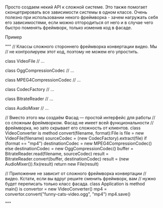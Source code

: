 Просто создаем некий API к сложной системе. Это также помогает
сконцетрировать все зависимости системы в одном классе. Очень полезно при использовании некого
фреймворка - зачем нагружать себя его зависимостями, если можно отгородиться от него и в случае чего
быстро поменять фреймворк, только изменив код в фасаде.

Пример 

"""
// Классы сложного стороннего фреймворка конвертации видео. Мы
// не контролируем этот код, поэтому не можем его упростить.

class VideoFile
// ...

class OggCompressionCodec
// ...

class MPEG4CompressionCodec
// ...

class CodecFactory
// ...

class BitrateReader
// ...

class AudioMixer
// ...


// Вместо этого мы создаём Фасад — простой интерфейс для работы
// со сложным фреймворком. Фасад не имеет всей функциональности
// фреймворка, но зато скрывает его сложность от клиентов.
class VideoConverter is
method convert(filename, format):File is
file = new VideoFile(filename)
sourceCodec = (new CodecFactory).extract(file)
if (format == "mp4")
destinationCodec = new MPEG4CompressionCodec()
else
destinationCodec = new OggCompressionCodec()
buffer = BitrateReader.read(filename, sourceCodec)
result = BitrateReader.convert(buffer, destinationCodec)
result = (new AudioMixer()).fix(result)
return new File(result)

// Приложение не зависит от сложного фреймворка конвертации
// видео. Кстати, если вы вдруг решите сменить фреймворк, вам
// нужно будет переписать только класс фасада.
class Application is
method main() is
convertor = new VideoConverter()
mp4 = convertor.convert("funny-cats-video.ogg", "mp4")
mp4.save()

"""